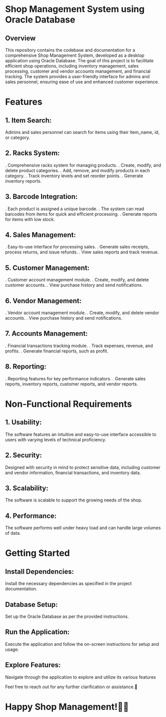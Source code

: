 # Shop Management System using Oracle Database 
## Overview
This repository contains the codebase and documentation for a comprehensive Shop Management System, developed as a desktop application using Oracle Database. 
The goal of this project is to facilitate efficient shop operations, including inventory management, sales processing, customer and vendor accounts management, 
and financial tracking. The system provides a user-friendly interface for admins and sales personnel, ensuring ease of use and enhanced customer experience.

# Features
## 1. Item Search:
Admins and sales personnel can search for items using their item_name, id, or category.
## 2. Racks System:
. Comprehensive racks system for managing products.
. Create, modify, and delete product categories.
. Add, remove, and modify products in each category.
. Track inventory levels and set reorder points.
. Generate inventory reports.
## 3. Barcode Integration:
. Each product is assigned a unique barcode.
. The system can read barcodes from items for quick and efficient processing.
. Generate reports for items with low stock.
## 4. Sales Management:
. Easy-to-use interface for processing sales.
. Generate sales receipts, process returns, and issue refunds.
. View sales reports and track revenue.
## 5. Customer Management:
. Customer account management module.
. Create, modify, and delete customer accounts.
. View purchase history and send notifications.
## 6. Vendor Management:
. Vendor account management module.
. Create, modify, and delete vendor accounts.
. View purchase history and send notifications.
## 7. Accounts Management:
. Financial transactions tracking module.
. Track expenses, revenue, and profits.
. Generate financial reports, such as profit.
## 8. Reporting:
. Reporting features for key performance indicators.
. Generate sales reports, inventory reports, customer reports, and vendor reports.
# Non-Functional Requirements
## 1. Usability:
The software features an intuitive and easy-to-use interface accessible to users with varying levels of technical proficiency.
## 2. Security:
Designed with security in mind to protect sensitive data, including customer and vendor information, financial transactions, and inventory data.
## 3. Scalability:
The software is scalable to support the growing needs of the shop.
## 4. Performance:
The software performs well under heavy load and can handle large volumes of data.

# Getting Started
## Install Dependencies:
Install the necessary dependencies as specified in the project documentation.

## Database Setup:
Set up the Oracle Database as per the provided instructions.

## Run the Application:
Execute the application and follow the on-screen instructions for setup and usage.

## Explore Features:
Navigate through the application to explore and utilize its various features

Feel free to reach out for any further clarification or assistance.🤗

# Happy Shop Management!🤩🙌

